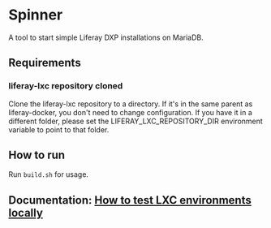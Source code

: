 # Spinner
A tool to start simple Liferay DXP installations on MariaDB.

## Requirements

### liferay-lxc repository cloned
Clone the liferay-lxc repository to a directory. If it's in the same parent as liferay-docker, you don't need to change configuration. If you have it in a different folder, please set the LIFERAY_LXC_REPOSITORY_DIR environment variable to point to that folder.

## How to run
Run ```build.sh``` for usage.

## Documentation: [How to test LXC environments locally](https://liferay.atlassian.net/wiki/spaces/LXC/pages/2029454745/Issue+Testing+Workflow)
